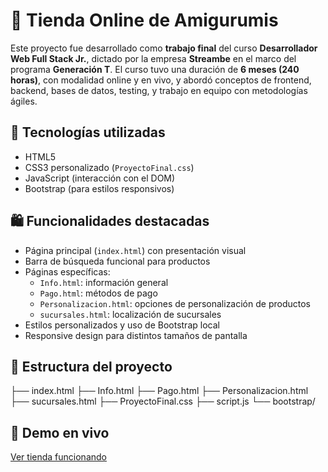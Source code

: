 # 🧸 Tienda Online de Amigurumis

Este proyecto fue desarrollado como **trabajo final** del curso **Desarrollador Web Full Stack Jr.**, dictado por la empresa **Streambe** en el marco del programa **Generación T**.
El curso tuvo una duración de **6 meses (240 horas)**, con modalidad online y en vivo, y abordó conceptos de frontend, backend, bases de datos, testing, y trabajo en equipo con metodologías ágiles.

## 🧰 Tecnologías utilizadas

- HTML5
- CSS3 personalizado (`ProyectoFinal.css`)
- JavaScript (interacción con el DOM)
- Bootstrap (para estilos responsivos)

## 🛍️ Funcionalidades destacadas

- Página principal (`index.html`) con presentación visual
- Barra de búsqueda funcional para productos
- Páginas específicas:
  - `Info.html`: información general
  - `Pago.html`: métodos de pago
  - `Personalizacion.html`: opciones de personalización de productos
  - `sucursales.html`: localización de sucursales
- Estilos personalizados y uso de Bootstrap local
- Responsive design para distintos tamaños de pantalla

## 📁 Estructura del proyecto

├── index.html
├── Info.html
├── Pago.html
├── Personalizacion.html
├── sucursales.html
├── ProyectoFinal.css
├── script.js
└── bootstrap/

## 🔗 Demo en vivo

[Ver tienda funcionando](https://github.com/catalina-astarita/Amigurumi-shop)
